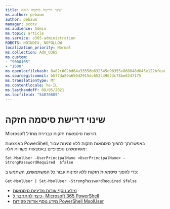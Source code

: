 ```yaml
---
title: שינוי דרישת סיסמה חזקה
ms.author: pebaum
author: pebaum
manager: scotv
ms.audience: Admin
ms.topic: article
ms.service: o365-administration
ROBOTS: NOINDEX, NOFOLLOW
localization_priority: Normal
ms.collection: Adm_O365
ms.custom:
- "9000105"
- "1600"
ms.openlocfilehash: 8a82c002bd64a33556b632545e98355e860848d845e122bfea06fbc5ee5dcb90
ms.sourcegitcommit: b5f7da89a650d2915dc652449623c78be6247175
ms.translationtype: MT
ms.contentlocale: he-IL
ms.lasthandoff: 08/05/2021
ms.locfileid: "54070685"
---
```

# <a name="change-strong-password-requirement"></a>שינוי דרישת סיסמה חזקה

Microsoft דורשת סיסמאות חזקות כברירת מחדל.

באמצעות PowerShell, באפשרותך להפוך סיסמאות חזקות ללא זמינות עבור משתמשים ספציפיים באמצעות פקודות אלה:

`Set-MsolUser –UserPrincipalName <UserPrincipalName> –StrongPasswordRequired  $false`

כדי להפוך סיסמאות חזקות ללא זמינות עבור כל המשתמשים, השתמש ב:

`Get-MsolUser | Set-MsolUser -StrongPasswordRequired $false`

- [מידע נוסף אודות מדיניות סיסמאות](https://docs.microsoft.com/azure/active-directory/authentication/concept-sspr-policy#password-policies-that-only-apply-to-cloud-user-accounts)
- [כיצד להתחבר ל- Microsoft 365 PowerShell](https://docs.microsoft.com/office365/enterprise/powershell/connect-to-office-365-powershell#connect-with-the-microsoft-azure-active-directory-module-for-windows-powershell)
- [מידע נוסף אודות פקודות PowerShell MsolUser](https://docs.microsoft.com/powershell/module/msonline/set-msoluser?view=azureadps-1.0)
